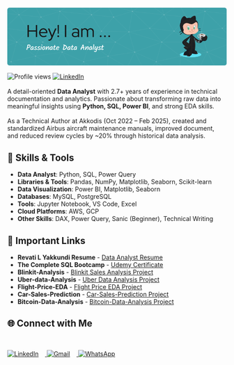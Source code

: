 ![Banner](https://github.com/Revatiyakkundi7/Revati-L-Yakkundi/blob/main/github-header-image.png)

![Profile views](https://visitor-badge.laobi.icu/badge?page_id=Revatiyakkundi7.Revatiyakkundi7)
[![LinkedIn](https://img.shields.io/badge/LinkedIn-blue?logo=linkedin)](https://www.linkedin.com/in/revati-yakkundi-682ab51aa/)
<br>
<br>
A detail-oriented **Data Analyst** with 2.7+ years of experience in technical documentation and analytics. Passionate about transforming raw data into meaningful insights using **Python, SQL, Power BI**, and strong EDA skills.
<br>
<br>
As a Technical Author at Akkodis (Oct 2022 – Feb 2025), created and standardized Airbus aircraft maintenance manuals, improved document, and reduced review cycles by ~20% through historical data analysis.
<br>
## 🔧 Skills & Tools
- **Data Analyst**: Python, SQL, Power Query  
- **Libraries & Tools**: Pandas, NumPy, Matplotlib, Seaborn, Scikit-learn  
- **Data Visualization**: Power BI, Matplotlib, Seaborn  
- **Databases**: MySQL, PostgreSQL  
- **Tools**: Jupyter Notebook, VS Code, Excel  
- **Cloud Platforms**: AWS, GCP  
- **Other Skills**: DAX, Power Query, Sanic (Beginner), Technical Writing

## 🔗 Important Links
- **Revati L Yakkundi Resume** - [Data Analyst Resume](https://drive.google.com/file/d/18leqlikosCG0_LDqXdPGDOiEk8FvJS4u/view?usp=drive_link)
- **The Complete SQL Bootcamp** - [Udemy Certificate](https://drive.google.com/file/d/1W_SXehNGrk48g1p89eWfl0rg-0Akq8Q0/view?usp=drive_link)
- **Blinkit-Analysis** - [Blinkit Sales Analysis Project](https://github.com/Revatiyakkundi7/Blinkit-Analysis.git)
- **Uber-data-Analysis** - [Uber Data Analysis Project](https://github.com/Revatiyakkundi7/Uber-data-Analysis.git)
- **Flight-Price-EDA** -  [Flight Price EDA Project](https://github.com/Revatiyakkundi7/FLIGHT-PRICE-EDA)
- **Car-Sales-Prediction** - [Car-Sales-Prediction Project](https://github.com/Revatiyakkundi7/Car-Sales-Prediction.git)
- **Bitcoin-Data-Analysis** - [Bitcoin-Data-Analysis Project](https://github.com/Revatiyakkundi7/Bitcoin-Data-Analysis.git)

## 🌐 Connect with Me
<br>
<p align="left">
  <a href="https://www.linkedin.com/in/revati-yakkundi-682ab51aa/" target="_blank">
    <img src="https://img.icons8.com/color/48/000000/linkedin.png" width="40" alt="LinkedIn" style="margin-right: 15px;" />
  </a>
  <a href="mailto:yakkundirevati7@gmail.com" target="_blank">
    <img src="https://img.icons8.com/color/48/000000/gmail--v1.png" width="40" alt="Gmail" style="margin-right: 15px;" />
  </a>
  <a href="https://wa.me/917259670396" target="_blank">
    <img src="https://img.icons8.com/color/48/000000/whatsapp--v1.png" width="40" alt="WhatsApp" style="margin-right: 15px;" />
  </a>
</p>
